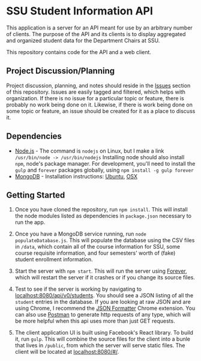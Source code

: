 # SSU Student Information API

This application is a server for an API meant for use by an arbitrary number
of clients. The purpose of the API and its clients is to display aggregated
and organized student data for the Department Chairs at SSU.

This repository contains code for the API and a web client.

## Project Discussion/Planning

Project discussion, planning, and notes should reside in the [Issues](https://github.com/kjanssen/ssu-api/issues)
section of this repository. Issues are easily tagged and filtered, which
helps with organization. If there is no issue for a particular topic or
feature, there is probably no work being done on it. Likewise, if there is
work being done on some topic or feature, an issue should be created for
it as a place to discuss it.

## Dependencies
- [Node.js](nodejs.org) - The command is `nodejs` on Linux, but I make a link `/usr/bin/node -> /usr/bin/nodejs`
    Installing node should also install `npm`, node's package manager. For development,
    you'll need to install the `gulp` and `forever` packages globally, using
    `npm install -g gulp forever`
- [MongoDB](mongodb.org) - Installation instructions:
    [Ubuntu](http://docs.mongodb.org/manual/tutorial/install-mongodb-on-ubuntu/),
    [OSX](http://docs.mongodb.org/manual/tutorial/install-mongodb-on-os-x/)

## Getting Started

1. Once you have cloned the repository, run `npm install`. This will install the
node modules listed as dependencies in `package.json` necessary to run the app.

2. Once you have a MongoDB service running, run `node populateDatabase.js`. This will
populate the database using the CSV files in `/data`, which contain all of the course
information for SSU, some course requisite information, and four semesters' worth of
(fake) student enrollment information.

3. Start the server with `npm start`. This will run the server using [Forever](https://github.com/foreverjs/forever),
which will restart the server if it crashes or if you change its source files.

4. Test to see if the server is working by navigating to [localhost:8080/api/v0/students](http://localhost:8080/api/v0/students).
You should see a JSON listing of all the `student` entries in the database. If you
are looking at raw JSON and are using Chrome, I recommend the [JSON Formatter](https://chrome.google.com/webstore/detail/json-formatter/bcjindcccaagfpapjjmafapmmgkkhgoa?hl=en)
Chrome extension. You can also use [Postman](https://chrome.google.com/webstore/detail/postman-rest-client/fdmmgilgnpjigdojojpjoooidkmcomcm?hl=en)
to generate http requests of any type, which will be more helpful when this api
uses more than just GET requests.

5. The client application UI is built using Facebook's React library. To build it, run
`gulp`. This will combine the source files for the client into a bunle that lives in
`/public`, from which the server will serve static files. The client will be located at
[localhost:8080/#/](localhost:8080/#/).

